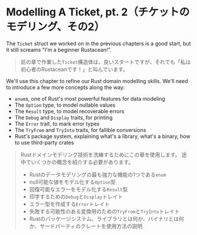# Modelling A Ticket, pt. 2（チケットのモデリング、その2）

The `Ticket` struct we worked on in the previous chapters is a good start,
but it still screams "I'm a beginner Rustacean!".

> 前の章で作業した`Ticket`構造体は、良いスタートですが、それでも「私は初心者のRustaceanです！」と叫んでいます。

We'll use this chapter to refine our Rust domain modelling skills.
We'll need to introduce a few more concepts along the way:

- `enum`s, one of Rust's most powerful features for data modeling
- The `Option` type, to model nullable values
- The `Result` type, to model recoverable errors
- The `Debug` and `Display` traits, for printing
- The `Error` trait, to mark error types
- The `TryFrom` and `TryInto` traits, for fallible conversions
- Rust's package system, explaining what's a library, what's a binary, how to use third-party crates

> Rustドメインモデリング技術を洗練するためにこの章を使用します。
> 途中でいくつかの概念を紹介する必要があります。
>
> - Rustのデータモデリングの最も強力な機能の1つである`enum`
> - null可能な値をモデル化する`Option`型
> - 回復可能なエラーをモデル化する`Result`型
> - 印字するための`Debug`と`Display`トレイト
> - エラー型を作成する`Error`トレイト
> - 失敗する可能性のある変換用のための`TryFrom`と`TryInto`トレイト
> - Rustのパッケージシステム、ライブラリとは何か、バイナリとは何か、サードパーティのクレートを使用方法の説明
